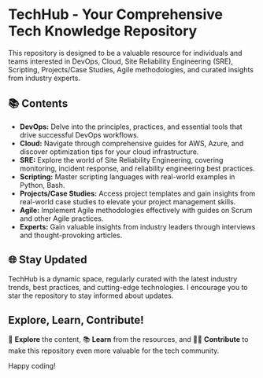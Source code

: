 # TechHub - Your Comprehensive Tech Knowledge Repository

This repository is designed to be a valuable resource for individuals and teams interested in DevOps, Cloud, Site Reliability Engineering (SRE), Scripting, Projects/Case Studies, Agile methodologies, and curated insights from industry experts.

## 📚 Contents

- **DevOps:** Delve into the principles, practices, and essential tools that drive successful DevOps workflows.
- **Cloud:** Navigate through comprehensive guides for AWS, Azure, and discover optimization tips for your cloud infrastructure.
- **SRE:** Explore the world of Site Reliability Engineering, covering monitoring, incident response, and reliability engineering best practices.
- **Scripting:** Master scripting languages with real-world examples in Python, Bash.
- **Projects/Case Studies:** Access project templates and gain insights from real-world case studies to elevate your project management skills.
- **Agile:** Implement Agile methodologies effectively with guides on Scrum and other Agile practices.
- **Experts:** Gain valuable insights from industry leaders through interviews and thought-provoking articles.

## 🌐 Stay Updated

TechHub is a dynamic space, regularly curated with the latest industry trends, best practices, and cutting-edge technologies. I encourage you to star the repository to stay informed about updates.

## Explore, Learn, Contribute!
🌟 **Explore** the content, 📚 **Learn** from the resources, and 👩‍💻 **Contribute** to make this repository even more valuable for the tech community.

Happy coding!
